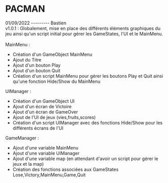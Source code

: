 # PACMAN
01/09/2022 --------- Bastien
<br /> v1.0.1 : Globalement, mise en place des différents éléments graphiques du jeu ainsi qu'un script initial pour gérer les GameStates, l'UI et le MainMenu.
<br /> <br />MainMenu :
- Création d'un GameObject MainMenu
- Ajout du Titre
- Ajout d'un bouton Play
- Ajout d'un bouton Quit
- Création d'un script MainMenu pour gérer les boutons Play et Quit ainsi qu'une fonction Hide/Show du MainMenu

UIManager :
- Création d'un GameObject UI
- Ajout d'un écran de Victoire
- Ajout d'un écran de GameOver
- Ajout de l'UI de jeux (vies,fruits,scores)
- Création d'un script UIManager avec des fonctions Hide/Show pour les différents écrans de l'UI

GameManager :
- Ajout d'une variable MainMenu
- Ajout d'une variable UIManager
- Ajout d'une variable map (en attendant d'avoir un script pour gérer le jeux et la map)
- Création des fonctions associées aux GameStates Lose,Victory,MainMenu,Game,Quit
